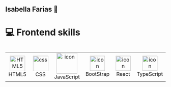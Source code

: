 ## Isabella Farias 💖

# 💻 Frontend skills
<div style="display: flex; align-items: flex-start; align: center">
    <table align="center">
        <td align="center"  width="100">
            <img src="https://camo.githubusercontent.com/49179b69f7956cc4b5e5e7987d011103b7e3ffc20c55ca4a43c8ff214c3b6796/68747470733a2f2f736b696c6c69636f6e732e6465762f69636f6e733f693d68746d6c" width="48" height="48" alt="HTML5" />
            <br>HTML5
        </td>
        <td align="center" width="100">
            <img src="https://camo.githubusercontent.com/a266b2536a9f4e1b8dc325ca89d9ce8e7f323c1e140f8b830a42f474a56e3b4c/68747470733a2f2f736b696c6c69636f6e732e6465762f69636f6e733f693d637373" width="48" height="48" alt="css" />
            <br>CSS
        </td>
        <td align="center" width="100">
            <img src="https://static.vecteezy.com/system/resources/thumbnails/048/332/149/small_2x/js-icon-transparent-background-free-png.png" alt="icon" width="65" height="65" />
            <br>JavaScript
        </td>
        <td align="center" width="100">
            <img src="https://camo.githubusercontent.com/6b1bf7b8b619209db3380bb7d254b3aa8eacd86d708ee47c4efd90c3e770c190/68747470733a2f2f736b696c6c69636f6e732e6465762f69636f6e733f693d626f6f747374726170" alt="icon" width="47" height="47" />
            <br>BootStrap
        </td> 
         <td align="center" width="100">
            <img src="https://media4.giphy.com/media/v1.Y2lkPTc5MGI3NjExc3ZobXQ4bWV3dmJtNWNtOXF4cW1zcHl1aHFlc3dhMmNyZTVrNTFzaiZlcD12MV9pbnRlcm5hbF9naWZfYnlfaWQmY3Q9cw/EJNm9rPe4J8FSIfZqm/giphy.gif" alt="icon" width="47" height="47" />
            <br>React
        </td>
        <td align="center" width="100">
            <img src="https://media4.giphy.com/media/v1.Y2lkPTc5MGI3NjExc3ZobXQ4bWV3dmJtNWNtOXF4cW1zcHl1aHFlc3dhMmNyZTVrNTFzaiZlcD12MV9pbnRlcm5hbF9naWZfYnlfaWQmY3Q9cw/EJNm9rPe4J8FSIfZqm/giphy.gif" alt="icon" width="47" height="47" />
            <br>TypeScript
        </td>
    </table>
</div>


